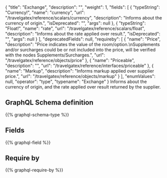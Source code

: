 {
  "title": "Exchange",
  "description": "",
  "weight": 1,
  "fields": [
    {
      "typeString": "Currency!",
      "name": "currency",
      "url": "/travelgatex/reference/scalars/currency",
      "description": "Informs about the currency of origin.",
      "isDeprecated": "",
      "args": null
    },
    {
      "typeString": "Float!",
      "name": "rate",
      "url": "/travelgatex/reference/scalars/float",
      "description": "Informs about the rate applied over result.",
      "isDeprecated": "",
      "args": null
    }
  ],
  "deprecatedFields": null,
  "requireby": [
    {
      "name": "Price",
      "description": "Price indicates the value of the room/option.\nSupplements and/or surcharges could be or not included into the price, will be verified with the nodes Supplements/Surcharges.",
      "url": "/travelgatex/reference/objects/price"
    },
    {
      "name": "Priceable",
      "description": "",
      "url": "/travelgatex/reference/interfaces/priceable"
    },
    {
      "name": "Markup",
      "description": "Informs markup applied over supplier price.",
      "url": "/travelgatex/reference/objects/markup"
    }
  ],
  "enumValues": null,
  "operator": "type",
  "typename": "Exchange"
}
Informs about the currency of origin, and the rate applied over result returned by the supplier.
## GraphQL Schema definition

{{% graphql-schema-type %}}

## Fields

{{% graphql-field %}}

## Require by

{{% graphql-require-by %}}
